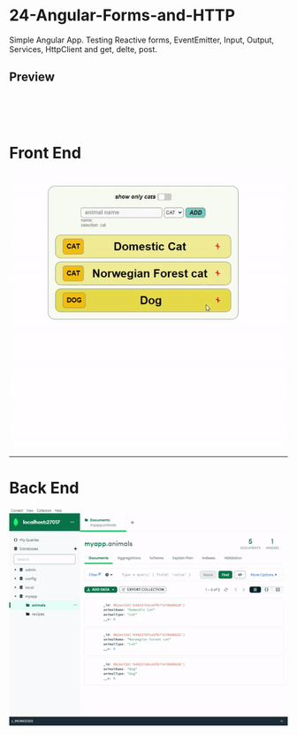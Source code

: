 # 24-Angular-Forms-and-HTTP

Simple Angular App. Testing Reactive forms, EventEmitter, Input, Output, Services, HttpClient and get, delte, post. 

## Preview

</br>
</br>
</br>

# Front End

![prev1](./prev1.gif)

---

# Back End

![prev2](./prev2.gif)
